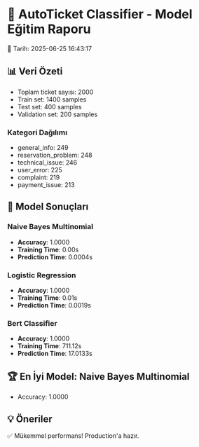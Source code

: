 # 🎫 AutoTicket Classifier - Model Eğitim Raporu

📅 Tarih: 2025-06-25 16:43:17

## 📊 Veri Özeti

- Toplam ticket sayısı: 2000
- Train set: 1400 samples
- Test set: 400 samples
- Validation set: 200 samples

### Kategori Dağılımı
- general_info: 249
- reservation_problem: 248
- technical_issue: 246
- user_error: 225
- complaint: 219
- payment_issue: 213

## 🤖 Model Sonuçları

### Naive Bayes Multinomial
- **Accuracy**: 1.0000
- **Training Time**: 0.00s
- **Prediction Time**: 0.0004s

### Logistic Regression
- **Accuracy**: 1.0000
- **Training Time**: 0.01s
- **Prediction Time**: 0.0019s

### Bert Classifier
- **Accuracy**: 1.0000
- **Training Time**: 711.12s
- **Prediction Time**: 17.0133s

## 🏆 En İyi Model: Naive Bayes Multinomial
- Accuracy: 1.0000

## 💡 Öneriler

✅ Mükemmel performans! Production'a hazır.